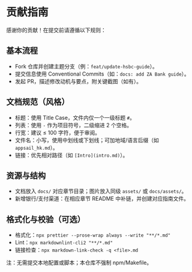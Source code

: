 # 贡献指南

感谢你的贡献！在提交前请遵循以下规则：

## 基本流程
- Fork 仓库并创建主题分支（例：`feat/update-hsbc-guide`）。
- 提交信息使用 Conventional Commits（如：`docs: add ZA Bank guide`）。
- 发起 PR，描述修改动机与要点，附关键截图（如有）。

## 文档规范（风格）
- 标题：使用 Title Case，文件内仅一个一级标题 `#`。
- 列表：使用 `-` 作为项目符号，二级缩进 2 个空格。
- 行宽：建议 ≤ 100 字符，便于审阅。
- 文件名：小写，使用中划线或下划线；可加地域/语言后缀（如 `appsail_hk.md`）。
- 链接：优先相对路径（如 `[Intro](intro.md)`）。

## 资源与结构
- 文档放入 `docs/` 对应章节目录；图片放入同级 `assets/` 或 `docs/assets/`。
- 新增银行/支付渠道：在相应章节 README 中补链，并创建对应指南文件。

## 格式化与校验（可选）
- 格式化：`npx prettier --prose-wrap always --write "**/*.md"`
- Lint：`npx markdownlint-cli2 "**/*.md"`
- 链接检查：`npx markdown-link-check -q <file>.md`

注：无需提交本地配置或脚本；本仓库不强制 npm/Makefile。
